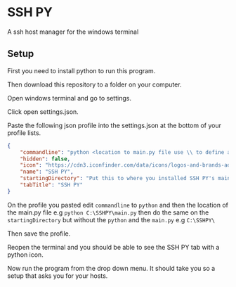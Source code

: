 # SSH PY
A ssh host manager for the windows terminal 

## Setup 
First you need to install python to run this program. 

Then download this repository to a folder on your computer.

Open windows terminal and go to settings.

Click open settings.json.

Paste the following json profile into the settings.json at the bottom of your profile lists.

```json
{
    "commandline": "python <location to main.py file use \\ to define a slash>",
    "hidden": false,
    "icon": "https://cdn3.iconfinder.com/data/icons/logos-and-brands-adobe/512/267_Python-512.png",
    "name": "SSH PY",
    "startingDirectory": "Put this to where you installed SSH PY's main.py file ",
    "tabTitle": "SSH PY"
}
```

On the profile you pasted edit `commandline` to `python` and then the location of the main.py file e.g `python C:\SSHPY\main.py` then do the same on the `startingDirectory` but without the `python` and the `main.py` e.g `C:\SSHPY\`

Then save the profile.

Reopen the terminal and you should be able to see the SSH PY tab with a python icon.

Now run the program from the drop down menu. It should take you so a setup that asks you for your hosts.

